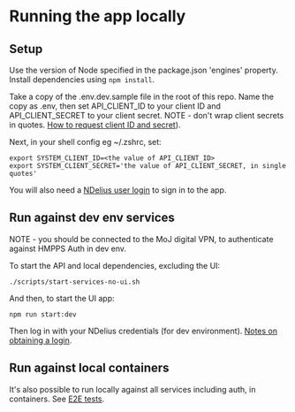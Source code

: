 # Running the app locally

## Setup

Use the version of Node specified in the package.json 'engines' property.
Install dependencies using `npm install`.

Take a copy of the .env.dev.sample file in the root of this repo.
Name the copy as .env, then set API_CLIENT_ID to your client ID and API_CLIENT_SECRET to your client secret.  NOTE - don't wrap client secrets in quotes.
[How to request client ID and secret](https://github.com/ministryofjustice/hmpps-auth#how-do-i-get-client-credentials)).

Next, in your shell config eg ~/.zshrc, set:
```
export SYSTEM_CLIENT_ID=<the value of API_CLIENT_ID>
export SYSTEM_CLIENT_SECRET='the value of API_CLIENT_SECRET, in single quotes'
```

You will also need a [NDelius user login](./user-access.md) to sign in to the app.

## Run against dev env services

NOTE - you should be connected to the MoJ digital VPN, to authenticate against HMPPS Auth in dev env.

To start the API and local dependencies, excluding the UI:

```
./scripts/start-services-no-ui.sh
```

And then, to start the UI app:

```
npm run start:dev
```

Then log in with your NDelius credentials (for dev environment). [Notes on obtaining a login](./user-access.md).

## Run against local containers
It's also possible to run locally against all services including auth, in containers. See [E2E tests](./e2e-tests.md).